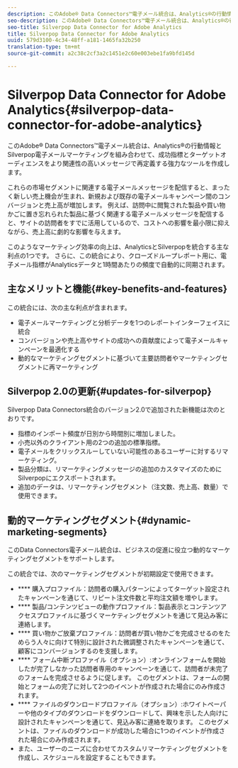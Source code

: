 ```yaml
---
description: このAdobe® Data Connectors™電子メール統合は、Analytics®の行動情報とSilverpop電子メールマーケティングを組み合わせて、成功指標とターゲットオーディエンスをより関連性の高いメッセージで再定義する強力なツールを作成します。
seo-description: このAdobe® Data Connectors™電子メール統合は、Analytics®の行動情報とSilverpop電子メールマーケティングを組み合わせて、成功指標とターゲットオーディエンスをより関連性の高いメッセージで再定義する強力なツールを作成します。
seo-title: Silverpop Data Connector for Adobe Analytics
title: Silverpop Data Connector for Adobe Analytics
uuid: 579d3100-4c34-48ff-a181-1465fa32b250
translation-type: tm+mt
source-git-commit: a2c38c2cf3a2c1451e2c60e003ebe1fa9bfd145d

---
```



# Silverpop Data Connector for Adobe Analytics{#silverpop-data-connector-for-adobe-analytics}

このAdobe® Data Connectors™電子メール統合は、Analytics®の行動情報とSilverpop電子メールマーケティングを組み合わせて、成功指標とターゲットオーディエンスをより関連性の高いメッセージで再定義する強力なツールを作成します。

これらの市場セグメントに関連する電子メールメッセージを配信すると、まったく新しい売上機会が生まれ、新規および既存の電子メールキャンペーン間のコンバージョンと売上高が増加します。 例えば、訪問中に閲覧された製品や買い物かごに置き忘れられた製品に基づく関連する電子メールメッセージを配信すると、サイトの訪問者をすでに活用しているので、コストへの影響を最小限に抑えながら、売上高に劇的な影響を与えます。

このようなマーケティング効率の向上は、AnalyticsとSilverpopを統合する主な利点の1つです。 さらに、この統合により、クローズドループレポート用に、電子メール指標がAnalyticsデータと1時間あたりの頻度で自動的に同期されます。

## 主なメリットと機能{#key-benefits-and-features}

この統合には、次の主な利点が含まれます。

* 電子メールマーケティングと分析データを1つのレポートインターフェイスに統合
* コンバージョンや売上高やサイトの成功への貢献度によって電子メールキャンペーンを最適化する
* 動的なマーケティングセグメントに基づいて主要訪問者やマーケティングセグメントに再マーケティング

## Silverpop 2.0の更新{#updates-for-silverpop}

Silverpop Data Connectors統合のバージョン2.0で追加された新機能は次のとおりです。

* 指標のインポート頻度が日別から時間別に増加しました。
* 小売以外のクライアント用の2つの追加の標準指標。
* 電子メールをクリックスルーしていない可能性のあるユーザーに対するリマーケティング。
* 製品分類は、リマーケティングメッセージの追加のカスタマイズのためにSilverpopにエクスポートされます。
* 追加のデータは、リマーケティングセグメント（注文数、売上高、数量）で使用できます。

## 動的マーケティングセグメント{#dynamic-marketing-segments}

このData Connectors電子メール統合は、ビジネスの促進に役立つ動的なマーケティングセグメントをサポートします。

この統合では、次のマーケティングセグメントが初期設定で使用できます。

* **** 購入プロファイル：訪問者の購入パターンによってターゲット設定されたキャンペーンを通じて、リピート注文件数と平均注文額を増やします。
* **** 製品/コンテンツビューの動作プロファイル：製品表示とコンテンツアクセスプロファイルに基づくマーケティングセグメントを通じて見込み客に連絡します。
* **** 買い物かご放棄プロファイル：訪問者が買い物かごを完成させるのをためらう人々に向けて特別に設計された微調整されたキャンペーンを通じて、顧客にコンバージョンするのを支援します。
* **** フォーム中断プロファイル（オプション）:オンラインフォームを開始したが完了しなかった訪問者専用のキャンペーンを通じて、訪問者が未完了のフォームを完成させるように促します。 このセグメントは、フォームの開始とフォームの完了に対して2つのイベントが作成された場合にのみ作成されます。
* **** ファイルのダウンロードプロファイル（オプション）:ホワイトペーパーや他のタイプのダウンロードをダウンロードして、興味を示した人向けに設計されたキャンペーンを通じて、見込み客に連絡を取ります。 このセグメントは、ファイルのダウンロードが成功した場合に1つのイベントが作成された場合にのみ作成されます。
* また、ユーザーのニーズに合わせてカスタムリマーケティングセグメントを作成し、スケジュールを設定することもできます。